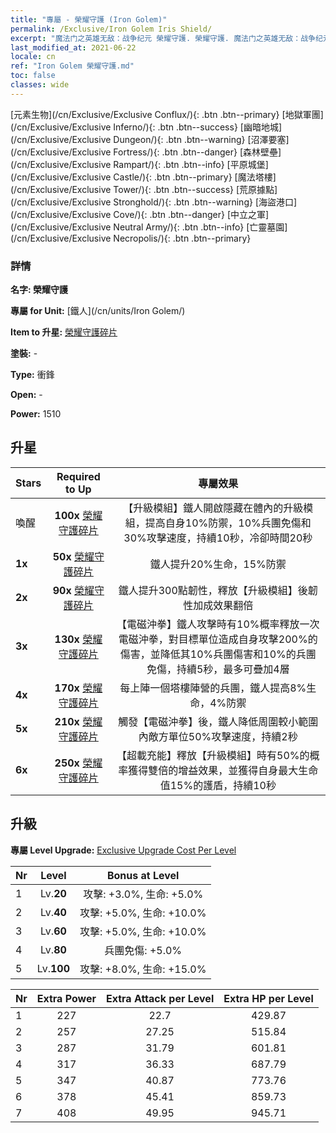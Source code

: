 ```yaml
---
title: "專屬 - 榮耀守護 (Iron Golem)"
permalink: /Exclusive/Iron Golem Iris Shield/
excerpt: "魔法门之英雄无敌：战争纪元 榮耀守護. 榮耀守護. 魔法门之英雄无敌：战争纪元 專屬 榮耀守護. 鐵人 專屬."
last_modified_at: 2021-06-22
locale: cn
ref: "Iron Golem 榮耀守護.md"
toc: false
classes: wide
---
```

 [元素生物](/cn/Exclusive/Exclusive Conflux/){: .btn .btn--primary} [地獄軍團](/cn/Exclusive/Exclusive Inferno/){: .btn .btn--success} [幽暗地城](/cn/Exclusive/Exclusive Dungeon/){: .btn .btn--warning} [沼澤要塞](/cn/Exclusive/Exclusive Fortress/){: .btn .btn--danger} [森林壁壘](/cn/Exclusive/Exclusive Rampart/){: .btn .btn--info} [平原城堡](/cn/Exclusive/Exclusive Castle/){: .btn .btn--primary} [魔法塔樓](/cn/Exclusive/Exclusive Tower/){: .btn .btn--success} [荒原據點](/cn/Exclusive/Exclusive Stronghold/){: .btn .btn--warning} [海盜港口](/cn/Exclusive/Exclusive Cove/){: .btn .btn--danger} [中立之軍](/cn/Exclusive/Exclusive Neutral Army/){: .btn .btn--info} [亡靈墓園](/cn/Exclusive/Exclusive Necropolis/){: .btn .btn--primary} 

### 詳情
 **名字: 榮耀守護** 

 **專屬 for Unit:** [鐵人](/cn/units/Iron Golem/) 

 **Item to 升星:** [榮耀守護碎片](/cn/Items/con_913/)

 **塗裝:** -

 **Type:** 衝鋒

 **Open:** -

 **Power:** 1510

## 升星

  |     Stars    |  Required to Up | 專屬效果 |
  |:-------------|:---------------:|:---------------:|
  |  喚醒  | **100x** [榮耀守護碎片](/cn/Items/con_913/) | 【升級模組】鐵人開啟隱藏在體內的升級模組，提高自身10%防禦，10%兵團免傷和30%攻擊速度，持續10秒，冷卻時間20秒 |
  | **1x** <i class="fas fa-star"/> | **50x** [榮耀守護碎片](/cn/Items/con_913/) | 鐵人提升20%生命，15%防禦 |
  | **2x** <i class="fas fa-star"/> | **90x** [榮耀守護碎片](/cn/Items/con_913/) | 鐵人提升300點韌性，釋放【升級模組】後韌性加成效果翻倍 |
  | **3x** <i class="fas fa-star"/> | **130x** [榮耀守護碎片](/cn/Items/con_913/) | 【電磁沖拳】鐵人攻擊時有10%概率釋放一次電磁沖拳，對目標單位造成自身攻擊200%的傷害，並降低其10%兵團傷害和10%的兵團免傷，持續5秒，最多可疊加4層 |
  | **4x** <i class="fas fa-star"/> | **170x** [榮耀守護碎片](/cn/Items/con_913/) | 每上陣一個塔樓陣營的兵團，鐵人提高8%生命，4%防禦 |
  | **5x** <i class="fas fa-star"/> | **210x** [榮耀守護碎片](/cn/Items/con_913/) | 觸發【電磁沖拳】後，鐵人降低周圍較小範圍內敵方單位50%攻擊速度，持續2秒 |
  | **6x** <i class="fas fa-star"/> | **250x** [榮耀守護碎片](/cn/Items/con_913/) | 【超載充能】釋放【升級模組】時有50%的概率獲得雙倍的增益效果，並獲得自身最大生命值15%的護盾，持續10秒 |


## 升級
 **專屬 Level Upgrade:** [Exclusive Upgrade Cost Per Level](/Exclusive/ExclusiveUpgradeCostPerLevel/)

  |  Nr  |   Level  | Bonus at Level |
  |:-----|:--------:|:--------------:|
  | 1 | Lv.**20** | 攻擊: +3.0%, 生命: +5.0% |
  | 2 | Lv.**40** | 攻擊: +5.0%, 生命: +10.0% |
  | 3 | Lv.**60** | 攻擊: +5.0%, 生命: +10.0% |
  | 4 | Lv.**80** | 兵團免傷: +5.0% |
  | 5 | Lv.**100** | 攻擊: +8.0%, 生命: +15.0% |


  |  Nr  |  Extra Power | Extra Attack per Level | Extra HP per Level |
  |:-----|:--------:|:--------:|:--------:|
  | 1 | 227 | 22.7 | 429.87 |
  | 2 | 257 | 27.25 | 515.84 |
  | 3 | 287 | 31.79 | 601.81 |
  | 4 | 317 | 36.33 | 687.79 |
  | 5 | 347 | 40.87 | 773.76 |
  | 6 | 378 | 45.41 | 859.73 |
  | 7 | 408 | 49.95 | 945.71 |


